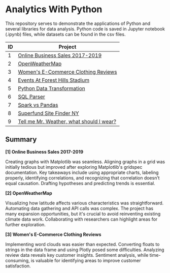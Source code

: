 # Analytics With Python 


This repository serves to demonstrate the applications of Python and several libraries for data analysis. Python code is saved in Jupyter notebook (.ipynb) files, while datasets can be found in the csv files.

ID | Project  
-- | ----  
1 | [Online Business Sales 2017-2019](https://github.com/adebartolo/AnalyticsWithPython/blob/master/Online_Business_Sales_2017_2019.ipynb)  
2 | [OpenWeatherMap](https://github.com/adebartolo/AnalyticsWithPython/blob/master/OpenWeatherMap_API.ipynb)  
3 | [Women's E-Commerce Clothing Reviews](https://github.com/adebartolo/AnalyticsWithPython/blob/master/Women's_E_Commerce_Clothing_Reviews.ipynb)  
4 | [Events At Forest Hills Stadium](https://github.com/adebartolo/AnalyticsWithPython/blob/master/EventsAtForestHillsStadium.py)  
5 | [Python Data Transformation](https://github.com/adebartolo/AnalyticsWithPython/blob/master/Python_Data_Transformation.py)  
6 | [SQL Parser](https://github.com/adebartolo/AnalyticsWithPython/blob/master/SQL_Parser.py)  
7 | [Spark vs Pandas](https://github.com/adebartolo/AnalyticsWithPython/blob/master/Spark_vs_Pandas.py)  
8 | [Superfund Site Finder NY](https://github.com/adebartolo/AnalyticsWithPython/blob/master/SuperfundSiteFinderNY.py)
9 | [Tell me Mr. Weather, what should I wear?](https://github.com/adebartolo/AnalyticsWithPython/blob/master/WhatShouldIWear.py)

## Summary

**[1] Online Business Sales 2017-2019**

Creating graphs with Matplotlib was seamless. Aligning graphs in a grid was initially tedious but improved after exploring Matplotlib's gridspec documentation.
Key takeaways include using appropriate charts, labeling properly, identifying correlations, and recognizing that correlation doesn’t equal causation. Drafting hypotheses and predicting trends is essential.

**[2] OpenWeatherMap**

Visualizing how latitude affects various characteristics was straightforward.
Automating data gathering and API calls was complex.
The project has many expansion opportunities, but it's crucial to avoid reinventing existing climate data work. Collaborating with researchers can highlight areas for further exploration.

**[3] Women's E-Commerce Clothing Reviews**

Implementing word clouds was easier than expected.
Converting floats to strings in the data frame and using Plotly posed some difficulties.
Analyzing review data reveals key customer insights. Sentiment analysis, while time-consuming, is valuable for identifying areas to improve customer satisfaction.
